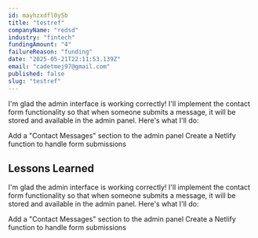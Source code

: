 ```yaml
---
id: mayhzxdfl0y5b
title: "testref"
companyName: "redsd"
industry: "fintech"
fundingAmount: "4"
failureReason: "funding"
date: "2025-05-21T22:11:53.139Z"
email: "cadetmej97@gmail.com"
published: false
slug: "testref"
---
```


I'm glad the admin interface is working correctly! I'll implement the contact form functionality so that when someone submits a message, it will be stored and available in the admin panel. Here's what I'll do:

Add a "Contact Messages" section to the admin panel
Create a Netlify function to handle form submissions

## Lessons Learned

I'm glad the admin interface is working correctly! I'll implement the contact form functionality so that when someone submits a message, it will be stored and available in the admin panel. Here's what I'll do:

Add a "Contact Messages" section to the admin panel
Create a Netlify function to handle form submissions
